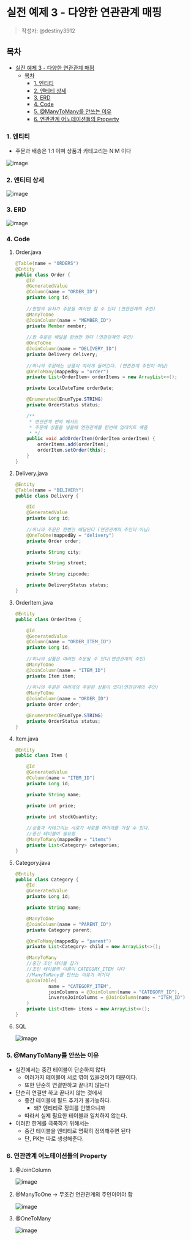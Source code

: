 # 실전 예제 3 - 다양한 연관관계 매핑
> 작성자: @destiny3912

## 목차
- [실전 예제 3 - 다양한 연관관계 매핑](#실전-예제-3---다양한-연관관계-매핑)
  - [목차](#목차)
    - [1. 엔티티](#1-엔티티)
    - [2. 엔티티 상세](#2-엔티티-상세)
    - [3. ERD](#3-erd)
    - [4. Code](#4-code)
    - [5. @ManyToMany를 안쓰는 이유](#5-manytomany를-안쓰는-이유)
    - [6. 연관관계 어노테이션들의 Property](#6-연관관계-어노테이션들의-property)

### 1. 엔티티

- 주문과 배송은 1:1 이며 상품과 카테고리는 N:M 이다

![image](https://github.com/luke0408/study_for_jpa_basic/assets/74547868/b97934ce-d317-44c2-8be9-ca411be9bf03)

### 2. 엔티티 상세

![image](https://github.com/luke0408/study_for_jpa_basic/assets/74547868/bff95a1b-00fd-43a6-8e10-54ec289796a9)

### 3. ERD

![image](https://github.com/luke0408/study_for_jpa_basic/assets/74547868/da0b0d7f-465b-4e8e-abed-2dc80b7bc66c)

### 4. Code

1. Order.java
    
    ```java
    @Table(name = "ORDERS")
    @Entity
    public class Order {
        @Id
        @GeneratedValue
        @Column(name = "ORDER_ID")
        private Long id;
    		
    	//한명의 유저가 주문을 여러번 할 수 있다 (연관관계의 주인)
        @ManyToOne
        @JoinColumn(name = "MEMBER_ID")
        private Member member;
    		
    	//한 주문은 배달을 한번만 한다 (연관관계의 주인)
        @OneToOne
        @JoinColumn(name = "DELIVERY_ID")
        private Delivery delivery;
    		
    	//하나의 주문에는 상품이 여러개 들어간다. (연관관계 주인이 아님)
        @OneToMany(mappedBy = "order")
        private List<OrderItem> orderItems = new ArrayList<>();
    
        private LocalDateTime orderDate;
    
        @Enumerated(EnumType.STRING)
        private OrderStatus status;
    
        /**
         * 연관관계 편의 메서드
         * 주문에 상품을 넣을때 연관관계를 한번에 업데이트 해줌
         * */
        public void addOrderItem(OrderItem orderItem) {
            orderItems.add(orderItem);
            orderItem.setOrder(this);
        }
    }
    ```
    
2. Delivery.java
    
    ```java
    @Entity
    @Table(name = "DELIVERY")
    public class Delivery {
    
        @Id
        @GeneratedValue
        private Long id;
    		
    	//하나의 주문은 한번만 배달된다 (연관관계의 주인이 아님)
        @OneToOne(mappedBy = "delivery")
        private Order order;
    
        private String city;
    
        private String street;
    
        private String zipcode;
    
        private DeliveryStatus status;
    }
    ```
    
3. OrderItem.java
    
    ```java
    @Entity
    public class OrderItem {
    
        @Id
        @GeneratedValue
        @Column(name = "ORDER_ITEM_ID")
        private Long id;
    		
    	//하나의 상품은 여러번 주문될 수 있다(연관관계의 주인)
        @ManyToOne
        @JoinColumn(name = "ITEM_ID")
        private Item item;
    		
    	//하나의 주문은 여러개의 주문된 상품이 있다(연관관계의 주인)
        @ManyToOne
        @JoinColumn(name = "ORDER_ID")
        private Order order;
    
        @Enumerated(EnumType.STRING)
        private OrderStatus status;
    }
    ```
    
4. Item.java
    
    ```java
    @Entity
    public class Item {
    
        @Id
        @GeneratedValue
        @Column(name = "ITEM_ID")
        private Long id;
    
        private String name;
    
        private int price;
    
        private int stockQuantity;
    		
    	//상품과 카테고리는 서로가 서로를 여러개를 가질 수 있다.
    	//중간 테이블이 필요함
        @ManyToMany(mappedBy = "items")
        private List<Category> categories;
    }
    ```
    
5. Category.java
    
    ```java
    @Entity
    public class Category {
        @Id
        @GeneratedValue
        private Long id;
    
        private String name;
    
        @ManyToOne
        @JoinColumn(name = "PARENT_ID")
        private Category parent;
    
        @OneToMany(mappedBy = "parent")
        private List<Category> child = new ArrayList<>();
    
        @ManyToMany
        //중간 조인 테이블 잡기
    	//조인 테이블의 이름이 CATEGORY_ITEM 이다
    	//ManyToMany를 안쓰는 이유가 이거다
        @JoinTable(
                name = "CATEGORY_ITEM",
                joinColumns = @JoinColumn(name = "CATEGORY_ID"),
                inverseJoinColumns = @JoinColumn(name = "ITEM_ID")
        )
        private List<Item> items = new ArrayList<>();
    }
    ```
    
6. SQL
    
    ![image](https://github.com/luke0408/study_for_jpa_basic/assets/74547868/b6ac45a5-a639-48b2-af12-97589adcca50)

    

### 5. @ManyToMany를 안쓰는 이유

- 실전에서는 중간 테이블이 단순하지 않다
    - 여러가지 테이블이 서로 엮여 있을것이기 때문이다.
    - 또한 단순히 연결만하고 끝나지 않는다
- 단순히 연결만 하고 끝나지 않는 것에서
    - 중간 테이블에 필드 추가가 불가능하다.
        - 왜? 엔티티로 정의를 안했으니까
    - 따라서 실제 필요한 테이블과 일치하지 않는다.
- 이러한 한계를 극복하기 위해서는
    - 중간 테이블을 엔티티로 명확히 정의해주면 된다
    - 단, PK는 따로 생성해준다.

### 6. 연관관계 어노테이션들의 Property

1. @JoinColumn
    
    ![image](https://github.com/luke0408/study_for_jpa_basic/assets/74547868/e010dc6c-083d-4188-a937-52fecc0f52e7)
    
2. @ManyToOne → 무조건 연관관계의 주인이어야 함
    
    ![image](https://github.com/luke0408/study_for_jpa_basic/assets/74547868/3ce30902-6ce0-4a21-981c-50296036f1d0)
    
3. @OneToMany
    
    ![image](https://github.com/luke0408/study_for_jpa_basic/assets/74547868/4c08fbb7-29ec-47c8-bda2-27ccc3d3a3ef)

